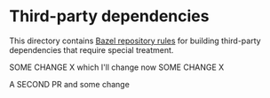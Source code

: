 # Third-party dependencies

This directory contains [Bazel repository rules](https://bazel.build/rules/repository_rules) for building third-party dependencies that require special treatment.

SOME CHANGE X which I'll change now
SOME CHANGE X

A SECOND PR and some change
